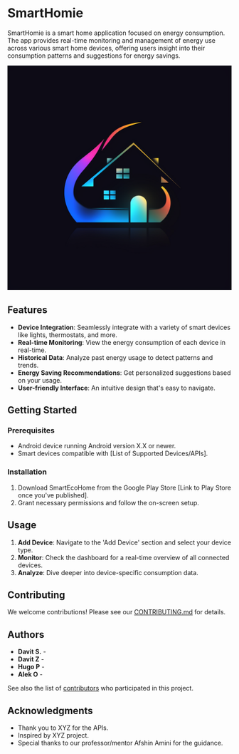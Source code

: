# SmartHomie

SmartHomie is a smart home application focused on energy consumption. The app provides real-time monitoring and management of energy use across various smart home devices, offering users insight into their consumption patterns and suggestions for energy savings.

![App Logo](Logo.png)

## Features

- **Device Integration**: Seamlessly integrate with a variety of smart devices like lights, thermostats, and more.
- **Real-time Monitoring**: View the energy consumption of each device in real-time.
- **Historical Data**: Analyze past energy usage to detect patterns and trends.
- **Energy Saving Recommendations**: Get personalized suggestions based on your usage.
- **User-friendly Interface**: An intuitive design that's easy to navigate.

## Getting Started

### Prerequisites

- Android device running Android version X.X or newer.
- Smart devices compatible with [List of Supported Devices/APIs].

### Installation

1. Download SmartEcoHome from the Google Play Store [Link to Play Store once you've published].
2. Grant necessary permissions and follow the on-screen setup.

## Usage

1. **Add Device**: Navigate to the 'Add Device' section and select your device type.
2. **Monitor**: Check the dashboard for a real-time overview of all connected devices.
3. **Analyze**: Dive deeper into device-specific consumption data.

## Contributing

We welcome contributions! Please see our [CONTRIBUTING.md](link-to-contributing.md-if-you-have-one) for details.

## Authors

- **Davit S.** - 
- **Davit Z** -
- **Hugo P** -
- **Alek O** -

See also the list of [contributors](link-to-contributors-page-if-you-have-one) who participated in this project.


## Acknowledgments

- Thank you to XYZ for the APIs.
- Inspired by XYZ project.
- Special thanks to our professor/mentor Afshin Amini for the guidance.

